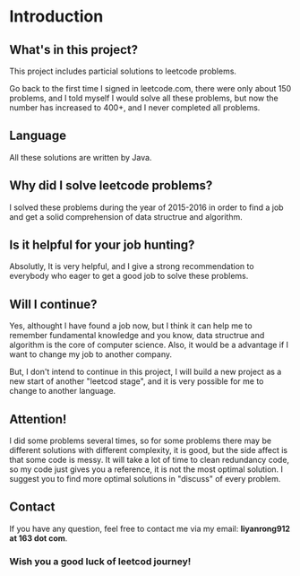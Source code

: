 # Introduction

## What's in this project?
This project includes particial solutions to leetcode problems.

Go back to the first time I signed in leetcode.com, there were only about 150 problems, and I told myself I would solve all these problems, but now the number has increased to 400+, and I never completed all problems.

## Language
All these solutions are written by Java.

## Why did I solve leetcode problems?
I solved these problems during the year of 2015-2016 in order to find a job and get a solid comprehension of data structrue and algorithm.

## Is it helpful for your job hunting?
Absolutly, It is very helpful, and I give a strong recommendation to everybody who eager to get a good job to solve these problems.

## Will I continue?
Yes, althought I have found a job now, but I think it can help me to remember fundamental knowledge and you know, data structrue and algorithm is the core of computer science. Also, it would be a advantage if I want to change my job to another company.

But, I don't intend to continue in this project, I will build a new project as a new start of another "leetcod stage", and it is very possible for me to change to another language.

## Attention!
I did some problems several times, so for some problems there may be different solutions with different complexity, it is good, but the side affect is that some code is messy. It will take a lot of time to clean redundancy code, so my code just gives you a reference, it is not the most optimal solution. I suggest you to find more optimal solutions in "discuss" of every problem.

## Contact
If you have any question, feel free to contact me via my email: **liyanrong912 at 163 dot com**. 

### Wish you a good luck of leetcod journey!
